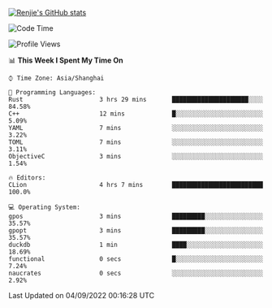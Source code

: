 [![Renjie's GitHub stats](https://github-readme-stats.vercel.app/api?username=liurenjie1024&show_icons=true&theme=chartreuse-dark)](https://github.com/anuraghazra/github-readme-stats)

<!--START_SECTION:waka-->
![Code Time](http://img.shields.io/badge/Code%20Time-136%20hrs%2057%20mins-blue)

![Profile Views](http://img.shields.io/badge/Profile%20Views-15-blue)

📊 **This Week I Spent My Time On** 

```text
⌚︎ Time Zone: Asia/Shanghai

💬 Programming Languages: 
Rust                     3 hrs 29 mins       █████████████████████░░░░   84.58% 
C++                      12 mins             █░░░░░░░░░░░░░░░░░░░░░░░░   5.09% 
YAML                     7 mins              ░░░░░░░░░░░░░░░░░░░░░░░░░   3.22% 
TOML                     7 mins              ░░░░░░░░░░░░░░░░░░░░░░░░░   3.11% 
ObjectiveC               3 mins              ░░░░░░░░░░░░░░░░░░░░░░░░░   1.54%

🔥 Editors: 
CLion                    4 hrs 7 mins        █████████████████████████   100.0%

💻 Operating System: 
gpos                     3 mins              █████████░░░░░░░░░░░░░░░░   35.57% 
gpopt                    3 mins              █████████░░░░░░░░░░░░░░░░   35.57% 
duckdb                   1 min               ████░░░░░░░░░░░░░░░░░░░░░   18.69% 
functional               0 secs              █░░░░░░░░░░░░░░░░░░░░░░░░   7.24% 
naucrates                0 secs              ░░░░░░░░░░░░░░░░░░░░░░░░░   2.92%

```


 Last Updated on 04/09/2022 00:16:28 UTC
<!--END_SECTION:waka-->

